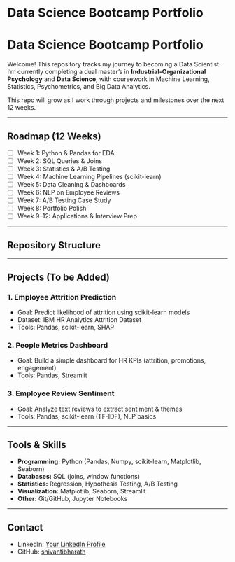# Data Science Bootcamp Portfolio
# Data Science Bootcamp Portfolio

Welcome! This repository tracks my journey to becoming a Data Scientist.  
I’m currently completing a dual master’s in **Industrial-Organizational Psychology** and **Data Science**, with coursework in Machine Learning, Statistics, Psychometrics, and Big Data Analytics.  

This repo will grow as I work through projects and milestones over the next 12 weeks.  

---

## Roadmap (12 Weeks)
- [ ] Week 1: Python & Pandas for EDA  
- [ ] Week 2: SQL Queries & Joins  
- [ ] Week 3: Statistics & A/B Testing  
- [ ] Week 4: Machine Learning Pipelines (scikit-learn)  
- [ ] Week 5: Data Cleaning & Dashboards  
- [ ] Week 6: NLP on Employee Reviews  
- [ ] Week 7: A/B Testing Case Study  
- [ ] Week 8: Portfolio Polish  
- [ ] Week 9–12: Applications & Interview Prep  

---

## Repository Structure

---

## Projects (To be Added)
### 1. Employee Attrition Prediction
- Goal: Predict likelihood of attrition using scikit-learn models  
- Dataset: IBM HR Analytics Attrition Dataset  
- Tools: Pandas, scikit-learn, SHAP  

### 2. People Metrics Dashboard
- Goal: Build a simple dashboard for HR KPIs (attrition, promotions, engagement)  
- Tools: Pandas, Streamlit  

### 3. Employee Review Sentiment
- Goal: Analyze text reviews to extract sentiment & themes  
- Tools: Pandas, scikit-learn (TF-IDF), NLP basics  

---

## Tools & Skills
- **Programming:** Python (Pandas, Numpy, scikit-learn, Matplotlib, Seaborn)  
- **Databases:** SQL (joins, window functions)  
- **Statistics:** Regression, Hypothesis Testing, A/B Testing  
- **Visualization:** Matplotlib, Seaborn, Streamlit  
- **Other:** Git/GitHub, Jupyter Notebooks  

---

## Contact
- LinkedIn: [Your LinkedIn Profile](www.linkedin.com/in/shivantibharath)  
- GitHub: [shivantibharath](https://github.com/shivantibharath)  
